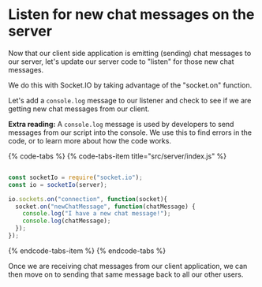 # Listen for new chat messages on the server

Now that our client side application is emitting \(sending\) chat messages to our server, let's update our server code to "listen" for those new chat messages.

We do this with Socket.IO by taking advantage of the "socket.on" function. 

Let's add a `console.log` message to our listener and check to see if we are getting new chat messages from our client.

**Extra reading:** A `console.log` message is used by developers to send messages from our script into the console. We use this to find errors in the code, or to learn more about how the code works.

{% code-tabs %}
{% code-tabs-item title="src/server/index.js" %}
```javascript

const socketIo = require("socket.io");
const io = socketIo(server);

io.sockets.on("connection", function(socket){
  socket.on("newChatMessage", function(chatMessage) {
    console.log("I have a new chat message!");
    console.log(chatMessage);
  });
});


```
{% endcode-tabs-item %}
{% endcode-tabs %}

Once we are receiving chat messages from our client application, we can then move on to sending that same message back to all our other users.

